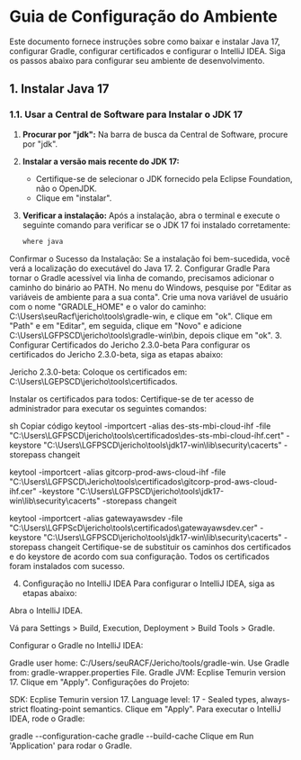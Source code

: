 # Guia de Configuração do Ambiente

Este documento fornece instruções sobre como baixar e instalar Java 17, configurar Gradle, configurar certificados e configurar o IntelliJ IDEA. Siga os passos abaixo para configurar seu ambiente de desenvolvimento.

## 1. Instalar Java 17

### 1.1. Usar a Central de Software para Instalar o JDK 17

1. **Procurar por "jdk":**
   Na barra de busca da Central de Software, procure por "jdk".

2. **Instalar a versão mais recente do JDK 17:**
   - Certifique-se de selecionar o JDK fornecido pela Eclipse Foundation, não o OpenJDK.
   - Clique em "instalar".

3. **Verificar a instalação:**
   Após a instalação, abra o terminal e execute o seguinte comando para verificar se o JDK 17 foi instalado corretamente:
   ```sh
   where java
Confirmar o Sucesso da Instalação:
Se a instalação foi bem-sucedida, você verá a localização do executável do Java 17.
2. Configurar Gradle
Para tornar o Gradle acessível via linha de comando, precisamos adicionar o caminho do binário ao PATH.
No menu do Windows, pesquise por "Editar as variáveis de ambiente para a sua conta".
Crie uma nova variável de usuário com o nome "GRADLE_HOME" e o valor do caminho: C:\Users\seuRacf\jericho\tools\gradle-win, e clique em "ok".
Clique em "Path" e em "Editar", em seguida, clique em "Novo" e adicione C:\Users\LGFPSCD\jericho\tools\gradle-win\bin, depois clique em "ok".
3. Configurar Certificados do Jericho 2.3.0-beta
Para configurar os certificados do Jericho 2.3.0-beta, siga as etapas abaixo:

Jericho 2.3.0-beta:
Coloque os certificados em: C:\Users\LGEPSCD\jericho\tools\certificados.

Instalar os certificados para todos:
Certifique-se de ter acesso de administrador para executar os seguintes comandos:

sh
Copiar código
keytool -importcert -alias des-sts-mbi-cloud-ihf -file "C:\Users\LGFPSCD\jericho\tools\certificados\des-sts-mbi-cloud-íhf.cert" -keystore "C:\Users\LGFPSCD\jericho\tools\jdk17-win\lib\security\cacerts" -storepass changeit

keytool -importcert -alias gitcorp-prod-aws-cloud-ihf -file "C:\Users\LGFPSCD\Jericho\tools\certificados\gitcorp-prod-aws-cloud-ihf.cer" -keystore "C:\Users\LGFPSCD\jericho\tools\jdk17-win\lib\security\cacerts" -storepass changeit

keytool -importcert -alias gatewayawsdev -file "C:\Users\LGFPScD\jericho\tools\certificados\gatewayawsdev.cer" -keystore "C:\Users\LGFPSCD\jericho\tools\jdk17-win\lib\security\cacerts" -storepass changeit
Certifique-se de substituir os caminhos dos certificados e do keystore de acordo com sua configuração.
Todos os certificados foram instalados com sucesso.

4. Configuração no IntelliJ IDEA
Para configurar o IntelliJ IDEA, siga as etapas abaixo:

Abra o IntelliJ IDEA.

Vá para Settings > Build, Execution, Deployment > Build Tools > Gradle.

Configurar o Gradle no IntelliJ IDEA:

Gradle user home: C:/Users/seuRACF/Jericho/tools/gradle-win.
Use Gradle from: gradle-wrapper.properties File.
Gradle JVM: Ecplise Temurin version 17.
Clique em "Apply".
Configurações do Projeto:

SDK: Ecplise Temurin version 17.
Language level: 17 - Sealed types, always-strict floating-point semantics.
Clique em "Apply".
Para executar o IntelliJ IDEA, rode o Gradle:

gradle --configuration-cache
gradle --build-cache
Clique em Run 'Application' para rodar o Gradle.
